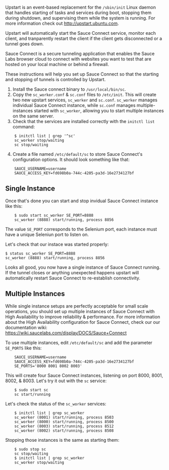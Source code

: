 Upstart is an event-based replacement for the `/sbin/init` Linux daemon that handles starting of tasks and services during boot, stopping them during shutdown, and supervising them while the system is running. For more information check out http://upstart.ubuntu.com.

Upstart will automatically start the Sauce Connect service, monitor each client, and tranparently restart the client if the client gets disconnected or a tunnel goes down.

Sauce Connect is a secure tunneling application that enables the Sauce Labs browser cloud to connect with websites you want to test that are hosted on your local machine or behind a firewall.

These instructions will help you set up Sauce Connect so that the starting and stopping of tunnels is controlled by Upstart.

1. Install the Sauce connect binary to `/usr/local/bin/sc`.
2. Copy the `sc_worker.conf` & `sc.conf` files to `/etc/init`.
   This will create two new upstart services, `sc_worker` and `sc.conf`. `sc_worker` manages individual Sauce Connect instance, while `sc.conf` manages multiple-instances started with `sc_worker`, allowing you to start multiple instances on the same server.
3. Check that the services are installed correctly with the `initctl list` command:
```
    $ initctl list | grep '^sc'
    sc_worker stop/waiting
    sc stop/waiting
```
4. Create a file named `/etc/default/sc` to store Sauce Connect's configuration options.
   It should look something like that:
```
    SAUCE_USERNAME=username
    SAUCE_ACCESS_KEY=fd698b0a-744c-4205-pa3d-16e2734127bf
```
Single Instance
---------------

Once that's done you can start and stop invidual Sauce Connect instance like this:
```
    $ sudo start sc_worker SE_PORT=8888
    sc_worker (8888) start/running, process 8856
```
The value `SE_PORT` corresponds to the Selenium port, each instance must have a
unique Seleniun port to listen on.

Let's check that our instace was started properly:

    $ status sc_worker SE_PORT=8888
    sc_worker (8888) start/running, process 8856

Looks all good, you now have a single instance of Sauce Connect running. If the
tunnel closes or anything unexpected happens upstart will automatically restart
Sauce Connect to re-establish connectivity.

Multiple Instances
------------------

While single instance setups are perfectly acceptable for small scale operations, you should set up multiple instances of Sauce Connect with High Availability to improve reliability & performance. For more information about the High Availability configuration for Sauce Connect, check our our documentation wiki: https://wiki.saucelabs.com/display/DOCS/Sauce+Connect

To use multiple instances, edit `/etc/default/sc` and add the parameter `SE_PORTS`
like this:
```
    SAUCE_USERNAME=username
    SAUCE_ACCESS_KEY=fd698b0a-744c-4205-pa3d-16e2734127bf
    SE_PORTS='8000 8001 8002 8003'
```
This will create four Sauce Connect instances, listening on port 8000, 8001, 8002,
& 8003. Let's try it out with the `sc` service:
```
    $ sudo start sc
    sc start/running
```
Let's check the status of the `sc_worker` services:
```
    $ initctl list | grep sc_worker
    sc_worker (8001) start/running, process 8503
    sc_worker (8000) start/running, process 8500
    sc_worker (8003) start/running, process 8512
    sc_worker (8002) start/running, process 8508
```
Stopping those instances is the same as starting them:
```
    $ sudo stop sc
    sc stop/waiting
    $ initctl list | grep sc_worker
    sc_worker stop/waiting
```
